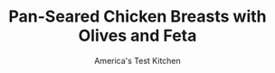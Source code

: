 ---
layout: ../../layouts/MarkdownPostLayout.astro
title: Pan-Seared Chicken Breasts with Olives and Feta
author: America's Test Kitchen
pubDate: 2023-03-15
description: "Olives and feta are great late-summer flavors that add deep flavor to basic chicken breasts."
image_url: https://res.cloudinary.com/hksqkdlah/image/upload/ar_1:1,c_fill,dpr_2.0,f_auto,fl_lossy.progressive.strip_profile,g_faces:auto,q_auto:low,w_344/7678_sfs-chicken-breasts-i-07-279960
tags: ["Main Courses","Greek","Chicken","Weeknight","30-Minute Suppers"]
calories: 1670
protein: 40
carbohydrates: 4
fats: 
fiber: 1
ingredients: ["4 , split bone-in, skin-on chicken breasts, (about 3 pounds) halved crosswise",", Salt and pepper","1 tablespoon, vegetable oil","1 , small red onion, halved and sliced thin","4 , garlic cloves, minced","1 teaspoon, dried oregano","3/4 cup, low-sodium chicken broth","1/2 cup, pitted kalmata olives, halved","2 tablespoons, chopped fresh parsley","1/2 cup, crumbled feta cheese (see note)"]
serves: 4
time: "30 minutes"
instructions: ["Pat chicken dry with paper towels and season with salt and pepper. Heat oil in large skillet over medium-high heat until just smoking. Cook chicken skin-side down until well browned, about 5 minutes. Reduce heat to medium, cover, and cook until chicken registers 160 degrees, about 15 minutes. Transfer chicken to platter and tent with foil.","Pour off all but 1 tablespoon fat from skillet. Add onion and cook until softened, about 3 minutes. Add garlic and oregano and cook until fragrant, about 30 seconds. Stir in broth, olives, and any accumulated chicken juices and simmer, scraping up any browned bits, until slightly thickened, about 3 minutes. Off heat, stir in parsley. Pour sauce over chicken. Sprinkle with feta. Serve."]
nutrition: ["483 mg Potassium","389 mg Phosphorus","145 mg Calcium","2 mg Iron","52 mg Magnesium","634 mg Sodium","2 mg Zinc","25 g Fat","18 mg Niacin (B3)","11 g Monounsaturated","4 g Polyunsaturated","4 mg Vitamin C","128 mg Cholesterol","8 g Saturated","1 g Fiber","18 µg Folate (food)","1 g Sugars","34 µg Vitamin K","199 g Water","4 g Carbs","18 µg Folate equivalent (total)","40 g Protein","1 mg Vitamin E","1 mg Vitamin B6","76 µg Vitamin A","417 kcal Energy","1670 calories"]
notes: "We recommend using shrink-wrapped or brine-packed feta rather than precrumbled. You will need 2 ounces."
---